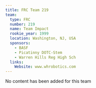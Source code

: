```yaml
---
title: FRC Team 219
team:
  type: FRC
  number: 219
  name: Team Impact
  rookie_year: 1999
  location: Washington, NJ, USA
  sponsors:
    - BASF
    - Picatinny DOTC-Stem
    - Warren Hills Reg High Sch
  links:
    Website: www.whrobotics.com
---
```

No content has been added for this team